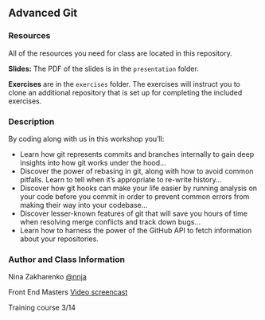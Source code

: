 ## Advanced Git

### Resources

All of the resources you need for class are located in this repository.

**Slides:** The PDF of the slides is in the `presentation` folder.

**Exercises** are in the `exercises` folder. The exercises will instruct you to clone an additional repository that is set up for completing the included exercises.


### Description

By coding along with us in this workshop you’ll:

 - Learn how git represents commits and branches internally to gain deep insights into how git works under the hood…
 - Discover the power of rebasing in git, along with how to avoid common pitfalls. Learn to tell when it’s appropriate to re-write history…
 - Discover how git hooks can make your life easier by running analysis on your code before you commit in order to prevent common errors from making their way into your codebase…
 - Discover lesser-known features of git that will save you hours of time when resolving merge conflicts and track down bugs…
 - Learn how to harness the power of the GitHub API to fetch information about your repositories. 

### Author and Class Information

Nina Zakharenko
[@nnja](https://twitter.com/nnja)

Front End Masters
[Video screencast](http://frontendmasters.com/workshops/git-indepth/)

Training course 3/14

